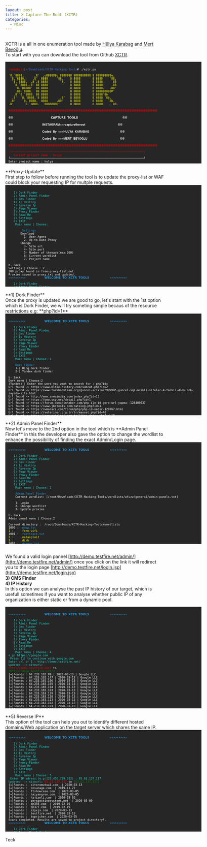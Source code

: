 ```yaml
---
layout: post
title: X-Capture The Root (XCTR)
categories:
  - Misc
---
```


<br>XCTR is a all in one enumeration tool made by [Hülya Karabag](https://www.instagram.com/tmrswrr/?hl=en) and [Mert Beyoğlu](https://www.instagram.com/mertbyo/?hl=en).
<br>To start with you can download the tool from Github [XCTR](https://github.com/capture0x/XCTR-Hacking-Tools).
<font size="1">
<div style="height:300px;width:600px;overflow:auto;background-color:#262626;color:White;scrollbar-base-color:gold;font-family:monospace;padding:10px;">
<p><font color="red">root@kali</font>:<font color="RoyalBlue">~/Downloads/XCTR-Hacking-Tools</font># ./xctr.py</p>
<p><font color="yellow">`8.`8888.&nbsp;&nbsp;&nbsp;&nbsp;&nbsp;&nbsp;,8'&nbsp;&nbsp;,o888888o.8888888&nbsp;8888888888&nbsp;8&nbsp;888888888o.</font>
<br><font color="yellow">&nbsp;`8.`8888.&nbsp;&nbsp;&nbsp;&nbsp;,8'&nbsp;&nbsp;8888&nbsp;&nbsp;&nbsp;&nbsp;&nbsp;`88.&nbsp;&nbsp;&nbsp;&nbsp;8&nbsp;8888&nbsp;&nbsp;&nbsp;&nbsp;&nbsp;&nbsp;&nbsp;8&nbsp;8888&nbsp;&nbsp;&nbsp;&nbsp;`88.</font>  
<br><font color="yellow">&nbsp;&nbsp;`8.`8888.&nbsp;&nbsp;,8',8&nbsp;8888&nbsp;&nbsp;&nbsp;&nbsp;&nbsp;&nbsp;&nbsp;`8.&nbsp;&nbsp;&nbsp;8&nbsp;8888&nbsp;&nbsp;&nbsp;&nbsp;&nbsp;&nbsp;&nbsp;8&nbsp;8888&nbsp;&nbsp;&nbsp;&nbsp;&nbsp;`88</font>  
<br><font color="yellow">&nbsp;&nbsp;&nbsp;`8.`8888.,8'&nbsp;88&nbsp;8888&nbsp;&nbsp;&nbsp;&nbsp;&nbsp;&nbsp;&nbsp;&nbsp;&nbsp;&nbsp;&nbsp;&nbsp;&nbsp;8&nbsp;8888&nbsp;&nbsp;&nbsp;&nbsp;&nbsp;&nbsp;&nbsp;8&nbsp;8888&nbsp;&nbsp;&nbsp;&nbsp;&nbsp;,88</font>  
<br><font color="yellow">&nbsp;&nbsp;&nbsp;&nbsp;`8.`88888'&nbsp;&nbsp;88&nbsp;8888&nbsp;&nbsp;&nbsp;&nbsp;&nbsp;&nbsp;&nbsp;&nbsp;&nbsp;&nbsp;&nbsp;&nbsp;&nbsp;8&nbsp;8888&nbsp;&nbsp;&nbsp;&nbsp;&nbsp;&nbsp;&nbsp;8&nbsp;8888.&nbsp;&nbsp;&nbsp;,88'</font>  
<br><font color="yellow">&nbsp;&nbsp;&nbsp;&nbsp;.88.`8888.&nbsp;&nbsp;88&nbsp;8888&nbsp;&nbsp;&nbsp;&nbsp;&nbsp;&nbsp;&nbsp;&nbsp;&nbsp;&nbsp;&nbsp;&nbsp;&nbsp;8&nbsp;8888&nbsp;&nbsp;&nbsp;&nbsp;&nbsp;&nbsp;&nbsp;8&nbsp;888888888P'</font>   
<br><font color="yellow">&nbsp;&nbsp;&nbsp;.8'`8.`8888.&nbsp;88&nbsp;8888&nbsp;&nbsp;&nbsp;&nbsp;&nbsp;&nbsp;&nbsp;&nbsp;&nbsp;&nbsp;&nbsp;&nbsp;&nbsp;8&nbsp;8888&nbsp;&nbsp;&nbsp;&nbsp;&nbsp;&nbsp;&nbsp;8&nbsp;8888`8b</font>       
<br><font color="yellow">&nbsp;&nbsp;.8'&nbsp;&nbsp;`8.`8888.`8&nbsp;8888&nbsp;&nbsp;&nbsp;&nbsp;&nbsp;&nbsp;&nbsp;.8'&nbsp;&nbsp;&nbsp;8&nbsp;8888&nbsp;&nbsp;&nbsp;&nbsp;&nbsp;&nbsp;&nbsp;8&nbsp;8888&nbsp;`8b.</font>     
<br><font color="yellow">&nbsp;.8'&nbsp;&nbsp;&nbsp;&nbsp;`8.`8888.&nbsp;&nbsp;8888&nbsp;&nbsp;&nbsp;&nbsp;&nbsp;,88'&nbsp;&nbsp;&nbsp;&nbsp;8&nbsp;8888&nbsp;&nbsp;&nbsp;&nbsp;&nbsp;&nbsp;&nbsp;8&nbsp;8888&nbsp;&nbsp;&nbsp;`8b.</font>   
<br><font color="yellow">.8'&nbsp;&nbsp;&nbsp;&nbsp;&nbsp;&nbsp;`8.`8888.&nbsp;&nbsp;`8888888P'&nbsp;&nbsp;&nbsp;&nbsp;&nbsp;&nbsp;8&nbsp;8888&nbsp;&nbsp;&nbsp;&nbsp;&nbsp;&nbsp;&nbsp;8&nbsp;8888&nbsp;&nbsp;&nbsp;&nbsp;&nbsp;`88.</font></p>        
<p><font color="red">֎֎֎֎֎֎֎֎֎֎֎֎֎֎֎֎֎֎֎֎֎֎֎֎֎֎֎֎֎֎֎֎֎֎֎֎֎֎֎֎֎֎֎֎֎֎֎֎֎֎֎֎֎֎֎֎֎֎֎֎֎֎֎֎</font></p>
<p><font color="white">֎֎&nbsp;&nbsp;&nbsp;&nbsp;&nbsp;&nbsp;&nbsp;&nbsp;&nbsp;&nbsp;&nbsp;&nbsp;&nbsp;&nbsp;&nbsp;&nbsp;&nbsp;&nbsp;&nbsp;&nbsp;&nbsp;&nbsp;𝗖𝗔𝗣𝗧𝗨𝗥𝗘 𝗧𝗢𝗢𝗟𝗦&nbsp;&nbsp;&nbsp;&nbsp;&nbsp;&nbsp;&nbsp;&nbsp;&nbsp;&nbsp;&nbsp;&nbsp;&nbsp;&nbsp;&nbsp;&nbsp;&nbsp;&nbsp;&nbsp;&nbsp;&nbsp;&nbsp;&nbsp;&nbsp;&nbsp;&nbsp;֎֎</font></p>
<p><font color="white">֎֎&nbsp;&nbsp;&nbsp;&nbsp;&nbsp;&nbsp;&nbsp;&nbsp;&nbsp;&nbsp;&nbsp;&nbsp;&nbsp;&nbsp;&nbsp;&nbsp;&nbsp;𝐈𝐍𝐒𝐓𝐀𝐆𝐑𝐀𝐌==>𝐜𝐚𝐩𝐭𝐮𝐫𝐞𝐭𝐡𝐞𝐫𝐨𝐨𝐭&nbsp;&nbsp;&nbsp;&nbsp;&nbsp;&nbsp;&nbsp;&nbsp;&nbsp;&nbsp;&nbsp;&nbsp;&nbsp;&nbsp;&nbsp;&nbsp;&nbsp;&nbsp;&nbsp;֎֎</font></p>
<p><font color="white">֎֎&nbsp;&nbsp;&nbsp;&nbsp;&nbsp;&nbsp;&nbsp;&nbsp;&nbsp;&nbsp;&nbsp;&nbsp;&nbsp;&nbsp;&nbsp;&nbsp;&nbsp;𝐂𝐨𝐝𝐞𝐝 𝐁𝐲 ==>𝐇𝐔𝐋𝐘𝐀 𝐊𝐀𝐑𝐀𝐁𝐀𝐆&nbsp;&nbsp;&nbsp;&nbsp;&nbsp;&nbsp;&nbsp;&nbsp;&nbsp;&nbsp;&nbsp;&nbsp;&nbsp;&nbsp;&nbsp;&nbsp;&nbsp;&nbsp;֎֎</font></p>
<p><font color="white">֎֎&nbsp;&nbsp;&nbsp;&nbsp;&nbsp;&nbsp;&nbsp;&nbsp;&nbsp;&nbsp;&nbsp;&nbsp;&nbsp;&nbsp;&nbsp;&nbsp;&nbsp;𝐂𝐨𝐝𝐞𝐝 𝐁𝐲 ==>𝐌𝐄𝐑𝐓 𝐁𝐄𝐘𝐎𝐆𝐋𝐔&nbsp;&nbsp;&nbsp;&nbsp;&nbsp;&nbsp;&nbsp;&nbsp;&nbsp;&nbsp;&nbsp;&nbsp;&nbsp;&nbsp;&nbsp;&nbsp;&nbsp;&nbsp;&nbsp;֎֎</font></p>
<p><font color="red">֎֎֎֎֎֎֎֎֎֎֎֎֎֎֎֎֎֎֎֎֎֎֎֎֎֎֎֎֎֎֎֎֎֎֎֎֎֎֎֎֎֎֎֎֎֎֎֎֎֎֎֎֎֎֎֎֎֎֎֎֎֎֎֎</font></p>
<p><font color="red">┌──────────────────────────────────────────────────────────────────────────────┐</font>
<br><font color="red">&nbsp;&nbsp;&nbsp;Current project name	: hulya</font>
<br><font color="white">└──────────────────────────────────────────────────────────────────────────────┘</font>
<br><font color="white">Enter project name		: hulya</font>
<br><font color="red">Directory not found!</font>
<br><font color="white">Do you want to create _hulya_ named project directory?</font>
<br><font color="white">y/n	: y</font>
<br><font color="#6bff33">Directory created successfully!</font>
<br><font color="#6bff33">Check directory	: /root/Downloads/XCTR-Hacking-Tools/results/hulya</font>
<br><font color="#239ade"><<<<<<<<<<&nbsp;&nbsp;&nbsp;&nbsp;&nbsp;&nbsp;&nbsp;&nbsp;&nbsp;&nbsp;&nbsp;𝗪𝗘𝗟𝗖𝗢𝗠𝗘 𝗧𝗢 𝗫𝗖𝗧𝗥 𝗧𝗢𝗢𝗟𝗦&nbsp;&nbsp;&nbsp;&nbsp;&nbsp;&nbsp;&nbsp;&nbsp;&nbsp;&nbsp;&nbsp;&nbsp;>>>>>>>>>></font></p>
<p><font color="23ded6">&nbsp;&nbsp;&nbsp;1) Dork Finder</font>
<br><font color="23ded6">&nbsp;&nbsp;&nbsp;2) Admin Panel Finder</font>
<br><font color="23ded6">&nbsp;&nbsp;&nbsp;3) Cms Finder</font>
<br><font color="23ded6">&nbsp;&nbsp;&nbsp;4) Ip History</font>
<br><font color="23ded6">&nbsp;&nbsp;&nbsp;5) Reverse Ip</font>
<br><font color="23ded6">&nbsp;&nbsp;&nbsp;6) Page Viewer</font>
<br><font color="23ded6">&nbsp;&nbsp;&nbsp;7) Proxy Finder</font>
<br><font color="23ded6">&nbsp;&nbsp;&nbsp;8) Read Me</font>
<br><font color="23ded6">&nbsp;&nbsp;&nbsp;9) Settings</font>
<br><font color="23ded6">&nbsp;&nbsp;&nbsp;0) EXIT</font>
<br><font color="23ded6">&nbsp;&nbsp;&nbsp;&nbsp;Main menu | Choose:</font> </p>
</div>
</font>
<br>**Proxy-Update**
<br>First step to follow before running the tool is to update the proxy-list or WAF could block your requesting IP for multple requests.
<font size="1">
<div style="height:300px;width:600px;overflow:auto;background-color:#262626;color:White;scrollbar-base-color:gold;font-family:monospace;padding:10px;">
<p><font color="23ded6">&nbsp;&nbsp;&nbsp;1) Dork Finder</font>
<br><font color="23ded6">&nbsp;&nbsp;&nbsp;2) Admin Panel Finder</font>
<br><font color="23ded6">&nbsp;&nbsp;&nbsp;3) Cms Finder</font>
<br><font color="23ded6">&nbsp;&nbsp;&nbsp;4) Ip History</font>
<br><font color="23ded6">&nbsp;&nbsp;&nbsp;5) Reverse Ip</font>
<br><font color="23ded6">&nbsp;&nbsp;&nbsp;6) Page Viewer</font>
<br><font color="23ded6">&nbsp;&nbsp;&nbsp;7) Proxy Finder</font>
<br><font color="23ded6">&nbsp;&nbsp;&nbsp;8) Read Me</font>
<br><font color="23ded6">&nbsp;&nbsp;&nbsp;9) Settings</font>
<br><font color="23ded6">&nbsp;&nbsp;&nbsp;0) EXIT</font>
<br><font color="23ded6">&nbsp;&nbsp;&nbsp;&nbsp;Main menu | Choose:</font></p>
<p><font color="#239ade">&nbsp;&nbsp;&nbsp;&nbsp;&nbsp;&nbsp;&nbsp;&nbsp;Settings</font>
<br><font color="white">&nbsp;&nbsp;&nbsp;&nbsp;&nbsp;&nbsp;&nbsp;Download</font>
<br><font color="white">&nbsp;&nbsp;&nbsp;&nbsp;&nbsp;&nbsp;&nbsp;&nbsp;&nbsp;1- User Agent</font>
<br><font color="white">&nbsp;&nbsp;&nbsp;&nbsp;&nbsp;&nbsp;&nbsp;&nbsp;&nbsp;2- Up-to-Date Proxy</font>
<br><font color="white">&nbsp;&nbsp;&nbsp;&nbsp;&nbsp;&nbsp;&nbsp;Change</font>
<br><font color="white">&nbsp;&nbsp;&nbsp;&nbsp;&nbsp;&nbsp;&nbsp;&nbsp;&nbsp;3- Site url</font> 
<br><font color="white">&nbsp;&nbsp;&nbsp;&nbsp;&nbsp;&nbsp;&nbsp;&nbsp;&nbsp;4- Site port</font> 
<br><font color="white">&nbsp;&nbsp;&nbsp;&nbsp;&nbsp;&nbsp;&nbsp;&nbsp;&nbsp;5- Number of threads(max:500)</font> 
<br><font color="white">&nbsp;&nbsp;&nbsp;&nbsp;&nbsp;&nbsp;&nbsp;&nbsp;&nbsp;6- Current wordlist</font>
<br><font color="white">&nbsp;&nbsp;&nbsp;&nbsp;&nbsp;&nbsp;&nbsp;&nbsp;&nbsp;7- Project name</font></p>      
<p><font color="white">b- Back</font>
<br><font color="white">Settings | Choose	: 2</font>
<br><font color="white">300 proxy found in free-proxy-list.net</font>
<br><font color="white">Proxies saved to proxy.txt  and updated.</font>
<br><font color="#239ade"><<<<<<<<<<&nbsp;&nbsp;&nbsp;&nbsp;&nbsp;&nbsp;&nbsp;&nbsp;&nbsp;&nbsp;&nbsp;𝗪𝗘𝗟𝗖𝗢𝗠𝗘 𝗧𝗢 𝗫𝗖𝗧𝗥 𝗧𝗢𝗢𝗟𝗦&nbsp;&nbsp;&nbsp;&nbsp;&nbsp;&nbsp;&nbsp;&nbsp;&nbsp;&nbsp;&nbsp;&nbsp;>>>>>>>>>></font></p>
<p><font color="23ded6">&nbsp;&nbsp;&nbsp;1) Dork Finder</font>
<br><font color="23ded6">&nbsp;&nbsp;&nbsp;2) Admin Panel Finder</font>
<br><font color="23ded6">&nbsp;&nbsp;&nbsp;3) Cms Finder</font>
<br><font color="23ded6">&nbsp;&nbsp;&nbsp;4) Ip History</font>
<br><font color="23ded6">&nbsp;&nbsp;&nbsp;5) Reverse Ip</font>
<br><font color="23ded6">&nbsp;&nbsp;&nbsp;6) Page Viewer</font>
<br><font color="23ded6">&nbsp;&nbsp;&nbsp;7) Proxy Finder</font>
<br><font color="23ded6">&nbsp;&nbsp;&nbsp;8) Read Me</font>
<br><font color="23ded6">&nbsp;&nbsp;&nbsp;9) Settings</font>
<br><font color="23ded6">&nbsp;&nbsp;&nbsp;0) EXIT</font>
<br><font color="23ded6">&nbsp;&nbsp;&nbsp;&nbsp;Main menu | Choose:</font> </p>
</div>
</font>  
<br>**1) Dork Finder**
<br>Once the proxy is updated we are good to go, let's start with the 1st option which is Dork Finder, we will try someting simple becaus of the resource restrictions e.g: **php?id=1**
<font size="1">
<div style="height:300px;width:600px;overflow:auto;background-color:#262626;color:White;scrollbar-base-color:gold;font-family:monospace;padding:10px;">
<p><font color="#239ade"><<<<<<<<<<&nbsp;&nbsp;&nbsp;&nbsp;&nbsp;&nbsp;&nbsp;&nbsp;&nbsp;&nbsp;&nbsp;𝗪𝗘𝗟𝗖𝗢𝗠𝗘 𝗧𝗢 𝗫𝗖𝗧𝗥 𝗧𝗢𝗢𝗟𝗦&nbsp;&nbsp;&nbsp;&nbsp;&nbsp;&nbsp;&nbsp;&nbsp;&nbsp;&nbsp;&nbsp;&nbsp;>>>>>>>>>></font></p>
<p><font color="23ded6">&nbsp;&nbsp;&nbsp;1) Dork Finder</font>
<br><font color="23ded6">&nbsp;&nbsp;&nbsp;2) Admin Panel Finder</font>
<br><font color="23ded6">&nbsp;&nbsp;&nbsp;3) Cms Finder</font>
<br><font color="23ded6">&nbsp;&nbsp;&nbsp;4) Ip History</font>
<br><font color="23ded6">&nbsp;&nbsp;&nbsp;5) Reverse Ip</font>
<br><font color="23ded6">&nbsp;&nbsp;&nbsp;6) Page Viewer</font>
<br><font color="23ded6">&nbsp;&nbsp;&nbsp;7) Proxy Finder</font>
<br><font color="23ded6">&nbsp;&nbsp;&nbsp;8) Read Me</font>
<br><font color="23ded6">&nbsp;&nbsp;&nbsp;9) Settings</font>
<br><font color="23ded6">&nbsp;&nbsp;&nbsp;0) EXIT</font>
<br><font color="23ded6">&nbsp;&nbsp;&nbsp;&nbsp;Main menu | Choose: 1</font> </p>
<p><font color="#239ade">&nbsp;&nbsp;&nbsp;&nbsp;Dork Finder</font>
<br>&nbsp;&nbsp;&nbsp;&nbsp;1-) Bing dork finder      
<br>&nbsp;&nbsp;&nbsp;&nbsp;2-) Yandex dork finder</p>
<p>b- Back
<br>Dork menu | Choose:2
<br>(Yandex) | Enter the word you want to search for	: php?id=
<br>Url found ->  https://www.bible-history.com/subcat.php?id=2
<br>Url found ->  https://www.turkhackteam.org/guncel-aciklar/999985-guncel-sql-acikli-siteler-4-farkli-dork-cok-sayida-site.html
<br>Url found ->  http://www.sneaindia.com/index.php?id=15
<br>Url found ->  https://www.ssy.org/detail.php?id=1
<br>Url found ->  https://forum.donanimhaber.com/php-ile-id-gore-url-yapma--128400037
<br>Url found ->  https://www.jbctools.com/cataleg.php?id=1
<br>Url found ->  https://wmaraci.com/forum/php/php-id-nedir-120767.html
<br>Url found ->  https://veteriner.org.tr/tr/manset.php?id=46
<br>Url found ->  https://arsyayinlari.com.tr/kitap-detay.php?id=10
<br>Url found ->  http://katun.me/page.php?id=10
<br>Url found ->  http://esjindex.org/search.php?id=1
<br>Url found ->  http://zskblog.com/detay.aspx?id=10
<br>Url found ->  http://www.asfaa.org/members.php?id=1
<br>Url found ->  https://davidshop.com/showcat.php?id=55
<br>Url found ->  https://code.tutsplus.com/tr/tutorials/build-a-shopping-cart-with-php-and-mysql--net-5144
<br>Url found ->  https://www.erdinckoc.com.tr/htaccess-ile-php-seo-url-yapma-sef-link-nasil-yapilir-86.html
<br>Url found ->  http://burhanaltintas.com/HTML/Sayfa/7/php-htaccess-ile-seo-dostu-url-yapimi.html
<br>Url found ->  https://www.r10.net/php/691284-id-ye-gore-veri-cekme.html
<br>Url found ->  https://davutabi.com/php-htaccess-ile-seo-uyumlu-link-yapimi
<br>Url found ->  https://sanalkurs.net/php-ile-sayfa-editoru-3571.html
<br>Url found ->  https://www.mbrepository.com/category.php?id=1
<br>Url found ->  https://www.harunalp.com/pdo-ile-site-ici-arama-motoru-yapimi/
<br>Url found ->  https://stackoverflow.com/questions/28558523/get-id-from-html-form-php
<br>Url found ->  https://meveseinternet.wordpress.com/2015/11/20/htaccess-ile-permalink-seo-yapimi/
<br>Url found ->  https://ocw.metu.edu.tr/course/view.php?id=248
<br>Url found ->  http://www.meggieschneider.com/php/detail.php?id=48
<br>Url found ->  https://freescience.info/books.php?id=1
<br>Url found ->  https://www.php.net/manual/tr/function.session-id.php
<br>Url found ->  http://forum.efatura.gov.tr/view.php?id=330
<br>Url found ->  https://creativeyazilim.com/blog/php-guvenlik-en-yaygin-aciklar-ve-guvenlik-onlemleri
<br>Url found ->  https://www.dafont.com/mtheme.php?id=6
<br>Url found ->  https://www.sanalicerik.com/sef-link-icin-ornek-olarak-hazirlanmis-htaccess-kodlari-dosyasi/
<br>Url found ->  https://www.mustafaercel.com/2013/09/web-sayfalarimizi-seo-linklerle-yapilandiralim/
<br>Url found ->  http://www.koddunyasi.net/makale_detay.aspx?makale_ID=254&m_KTG_ID=3&m_KTG=PHP
<br>Url found ->  http://iagcc.com/news.php?id=58
<br>Url found ->  https://www.phpr.org/php-ile-sayfalama/
<br>Url found ->  http://blog.kesdi.com/php/phpileseflink/
<br>Url found ->  https://www.laboshop.com/index.php?id=5&L=1
<br>Url found ->  https://interaliaproject.com/news.php?id=23
<br>Url found ->  http://www.czga.ro/pagina.php?id=10
<br>Url found ->  http://forum.efatura.gov.tr/view.php?id=330
<br>Url found ->  http://www.adabroker.com.tr/page.php?id=1
<br>Url found ->  http://www.koddunyasi.net/makale_detay.aspx?makale_ID=254&m_KTG_ID=3&m_KTG=PHP
<br>Url found ->  https://gs1.tobb.org.tr/menu_goster.php?Id=24&MenuId=19
<br>Url found ->  http://iagcc.com/news.php?id=58
<br>Url found ->  http://blog.kesdi.com/php/phpileseflink/
<br>Url found ->  https://www.pixheaven.net/galerie_us.php?id=22
<br>Url found ->  https://www.ismailsaygili.com.tr/2012/10/mysql-blind-injection-uygulama-giris.html
<br>Url found ->  https://yeraltidunya.blogspot.com/2015/01/sql-injection-2015-dorklar-ve-program.html
<br>Url found ->  https://www.tacc.co.il/story.php?id=9
<br>Url found ->  https://www.pixheaven.net/galerie_us.php?id=22
<br>Url found ->  https://www.ismailsaygili.com.tr/2012/10/mysql-blind-injection-uygulama-giris.html
<br>Url found ->  https://yavuz-selim.com/18/01/2016/130/php-seo-uyumlu-link-yapimi
<br>Url found ->  https://xarybdisdeegitim.wordpress.com/hazir-sql-dorklari/
<br>Url found ->  http://www.beycan.net/441/php-server-global-dizisi-degiskenleri-ve-kullanimi.html
<br>Url found ->  http://vedavet.com/urun_detay.php?id=6
<br>Url found ->  https://www.hakantasan.com/index/makaleler/94/php-session-kullanimi-oturum-yonetimi/
<br>Url found ->  http://www.erbilen.net/pdo-kullanimi/
<br>Url found ->  https://www.ggd.org.tr/sehir_efsaneleri2.php?id=47
<br>Url found ->  http://www.koppert.com.tr/sayfa.php?id=3
<br>Url found ->  http://romanianwriters.ro/s.php?id=1
<br>Url found ->  http://www.belgeler.org/hpm/html-php-mysql-giris_prg-php-giris.html
<br>Url found ->  http://www.cordoganclark.com/newsitem.php?id=8
<br>Url found ->  https://www.daniweb.com/programming/web-development/threads/392221/php-get-id-from-url
<br>Url found ->  https://dergi.mta.gov.tr/index.php?id=arsiv
<br>Url found ->  http://wurm.info/index.php?id=6
<br>Url found ->  http://www.korotonomedya.net/kor/index.php?id=6
<br>Url found ->  https://primes.utm.edu/top20/page.php?id=1
<br>Url found ->  https://gencler.org/okumalik.php?id=14
<br>Url found ->  https://www.exoticfever.com/artists.php?id=115
<br>Url found ->  https://www.youtube.com/watch?v=EHjpiu74Q0s
<br>Url found ->  https://makaleci.com/php-mysql-islemleri-ekleme-silme-duzenleme-listeleme.html
<br>Url found ->  https://ugurgelisken.com/php-ve-mysqli-dersleri-7-php-ve-mysqli-ile-crud-create-read-update-delete-uygulama-ornegi/
<br>Url found ->  https://piranha.com.tr/destek/news.php?id=87
<br>Url found ->  https://isr-tkd.com/index.php?cntr=e/news.php?id=1
<br>Url found ->  https://trod.org.tr/content.php?id=86
<br>Url found ->  http://sebilyayinevi.com/index.php?route=product/product&product_id=88
<br>Url found ->  https://www.w3schools.com/php/php_mysql_insert_lastid.asp
<br>Url found ->  http://www.javsu.com.tr/duyurular.php?id=80
<br>Url found ->  http://eduroam.giresun.edu.tr/index.php?id=192
<br>Url found ->  https://ogretimsistemi.avrasya.edu.tr/mod/page/view.php?id=2215
<br>Url found ->  https://www.kamer.org.tr/icerik_detay.php?id=57
<br>Url found ->  https://github.com/rseyf/php-id3
<br>Url found ->  https://turkcephp.wordpress.com/2011/09/03/php-ile-bulundugunuz-sayfanin-url-adresini-almak/
<br>Url found ->  https://www.tutorialrepublic.com/php-tutorial/php-mysql-last-inserted-id.php
<br>Url found ->  https://www.phpkodlari.com/kolay-web-sayfasi/ic-ice-for-foreach-kullanarak-mysqle-coklu-kayit-nasil-yapilir/
<br>Url found ->  https://help.directadmin.com/item.php?id=306
<br>Url found ->  https://www.turcas.com.tr/kupurler.php?id=74
<br>Url found ->  https://hazretimehdi.com/makale.php?id=14417
<br>Url found ->  https://phpfiddle.org/
<br>Url found ->  https://www.uni-corvinus.hu/index.php?id=44558
<br>Url found ->  https://www.killersites.com/community/index.php?/topic/3064-basic-php-system-view-edit-add-delete-records-with-mysqli/
<br>Url found ->  https://www.dailymotion.com/video/xdlcp9
<br>Url found ->  https://www.fizik.itu.edu.tr/tr/member.php?id=1
<br>Url found ->  https://siesta.com.tr/products.php?id=10
<br>Url found ->  http://www.adabroker.com.tr/page.php?id=1
<br>Url found ->  http://coda.cc/product/product.php?id=4
<br>Url found ->  https://acikders.ankara.edu.tr/course/view.php?id=26
<br>Url found ->  https://www.frmtr.com/asp-perl-php-html/5722451-php-mysql-id-ye-gore-veri-cekme-yardim.html
<br>Url found ->  https://orhanholding.com/category.php?id=25
<br>Url found ->  https://kodlab.com/BookDetail.aspx?ID=569
<br>Url found ->  https://yilmazdemir.com.tr/phpde-blog-veya-icerik-yonetim-sistemi-olusturmak
<br>Url found ->  http://www.ampak.com.tw/product.php?id=21
<br>Url found ->  https://www.mediaclick.com.tr/blog/php-nedir
<br>Url found ->  http://www.kepan.org.tr/icerik.php?id=338
<br>Url found ->  https://www.serpito.com/php-ajax-begeni-oylama-uygulamasi/
<br>Url found ->  https://www.guraysuerdem.com/php-ile-oturum-yonetimi-session/
<br>Url found ->  https://forum.shiftdelete.net/threads/php-uzantida-resim-gostermek.69351/
<br>Url found ->  http://www.harkavagrant.com/index.php?id=1
<br>Url found ->  https://www.centraline.com/partnerweb/
<br>Url found ->  http://berkeleyrecycling.org/page.php?id=1
<br>Url found ->  http://www.a-plussoft.com/en/products.php?id=1
<br>Url found ->  https://bilgisayaci.org/php-ile-veritabaninda-veri-silme/
<br>Url found ->  http://www.sallatykka.com/web/index.php?id=21
<br>Url found ->  https://www.quora.com/How-can-I-rewrite-the-URL-index-PHP-Route-account-profile-to-profile-PHP-Id-any-user-id-note-that-I-have-index-PHP-Route-account-profile
<br>Url found ->  http://www.thecoders.net/makaleoku-1-52-PHP--Session-Kullanimi.html
<br>Url found ->  https://www.inmotionhosting.com/support/website/grab-all-comments-from-database/
<br>Url found ->  https://www.facebook.com/profile.php?id=100001805730811
<br>Url found ->  http://www.enespekkaya.com/php-de-rss-olusturmak/
<br>Url found ->  http://hawkee.com/snippet/2064/
<br>Url found ->  http://www.cqfa.ca/public/index.php?id=1
<br>Url found ->  https://burakdemirtas.org/essiz-unique-id-olusturmak/
<br>Url found ->  http://www.leitner.com.tr/galeri.php?id=2
<br>Url found ->  https://www.thoughtco.com/how-to-generate-unique-id-2694169
<br>Url found ->  http://www.lxqqfy.com/e/product.php?id=MR300
<br>Url found ->  https://www.seaofstories.com/title.php?id=5193
<br>Url found ->  https://www.gib.gov.tr/index.php?id=1079&uid=kusMj3u2REeuOYBg&type=bkk
<br>Url found ->  https://www.supremacy1914.com/
<br>Url found ->  https://hacksearch.wordpress.com/2014/06/26/paypal-bitcoins-kredi-kart-sql-dorks/
<br>Url found ->  http://www.bildiklerimiz.net/Blog/PHP--MySQL-Update-islemi
<br>Url found ->  https://beltslib.net/sik-yapilan-php-hatalari.html
<br>Url found ->  https://developer.wordpress.org/reference/functions/get_the_id/
<br>Url found ->  https://www.sitepoint.com/community/t/username-in-url-instead-of-user-id-php/291913
<br>Url found ->  https://www.webloadmpstore.com/product.php?id=3
<br>Url found ->  https://kabelindo.co.id/readnews.php?id=4
<br>Url found ->  http://www.sksdb.hacettepe.edu.tr/new/post.php?id=5&title=hu-kart-talep-formlari
<br>Url found ->  http://canmose.org/sorucevap/question/php-de-quar-ile-gonderilen-id-yi-alma/
<br>Url found ->  https://smtmax.com/category.php?id=2
<br>Url found ->  http://www.oselart.com/proje-detay.php?id=4
<br>Url found ->  https://www.phpeasystep.com/workshopview.php?id=6
<br>Url found ->  https://www.meb.gov.tr/MEB_DUYURUAYRINTI.PHP?ID=6478
<br>Url found ->  https://www.bridgebase.com/store/movies/viewer.php?id=3295
<br>Url found ->  https://www.mylmz.in/genel/en-iyi-10-php-ide
<br>Url found ->  https://ilslbd.com/content.php?Id=4
<br>Url found ->  https://convivea.com/product.php?id=2
<br>Url found ->  https://www.freewordexcelpassword.com/index.php?id=download
<br>Url found ->  https://perishablepress.com/dynamic-body-class-id-php-wordpress/
<br>Url found ->  https://www.migration.gov.rw/index.php?id=7
<br>Url found ->  https://www.tr3d.com/index.php?id=dokuman
<br>Url found ->  https://sqesial.blogspot.com/2015/03/sql-ackl-site-hackleme.html
<br>Url found ->  http://phpdefteri.com/icerik/65/kayit_ekleme_3_uye_kayit.html
<br>Url found ->  https://www.stardoll.com/contest/view.php?id=4017
<br>Url found ->  https://bloody.com/en/download.php?id=6
<br>Url found ->  https://gs1.tobb.org.tr/menu_goster.php?Id=24&MenuId=19
<br>Url found ->  http://www.coda-continuum.com/product/product.php?id=4
<br>Url found ->  http://www.karpa.com.tr/index.php?p=contact&contact_id=4
<br>Url found ->  http://bilgisayar-muhendisleri.blogspot.com/2014/01/php-mysql-image-upload-etme-ve-okuma.html
<br>Url found ->  https://wordpress.stackexchange.com/q/59476
<br>Url found ->  https://codeanywhere.com/
<br>Url found ->  http://img491.yukle.tc/image.php?id=2575m.JPG
<br>Url found ->  http://www.coral-shop.com/news.php?id=220
<br>Url found ->  https://www.muratyazici.com/php-kullanici-girisi.html
<br>Url found ->  https://www.codeofaninja.com/2014/06/php-object-oriented-crud-example-oop.html
<br>Url found ->  https://hayaletinyeri.com/jquery-ile-php-kullanarak-sayfayi-yenilemeden-get-metodunu-kullanmak/
<br>Url found ->  https://www.mmproje.com.tr/projedetay.php?id=42&k=1
<br>Url found ->  http://360dizayn.com/projeler.php?id=4
<br>Url found ->  http://www.adanafikirplatformu.org/content.php?id=1
<br>Url found ->  https://mesutd.com/php-ile-mysql-veritabanina-baglanip-veri-ekleme-silme-duzenleme-ve-listeleme
<br>Url found ->  http://dogaci.com.tr/urun.php?id=61
<br>Url found ->  http://xerte.eba.gov.tr/play.php?template_id=41
<br>Url found ->  https://javpet.com.tr/page.php?id=1
<br>Url found ->  http://ibonundunyasi.blogspot.com/2016/05/sql-acgn-bulma-manuel.html
<br>Url found ->  https://w3resource.com/php/function-reference/mysqli_insert_id.php
<br>Url found ->  http://www.acyt.com.tr/page.php?id=17
<br>Url found ->  https://www.yazilimekip.com/php-ile-mysql-de-bir-tabloda-bulunan-en-son-kaydin-id-degerini-almak.html
<br>Url found ->  https://www.visualscope.com/seo-friendly-urls.html
<br>Url found ->  https://eksisozluk.com/?q=php+ide
<br>Url found ->  https://www.plus2net.com/php_tutorial/variables2.php
<br>Url found ->  https://www.jdcaravan.com/store.php?id=1
<br>Url found ->  http://limitsizbilgi.com/html-multi-input-post-php-foreach-coklu-input-gonderme-ve-kaydetme.html
<br>Url found ->  http://limitsizbilgi.com/html-multi-input-post-php-foreach-coklu-input-gonderme-ve-kaydetme.html
<br>Url found ->  https://firatyildiz.net/php-pdo-mysql-ile-login-giris-sayfasi-yapimi/
<br>Url found ->  https://dev.mysql.com/doc/apis-php/en/apis-php-mysqli.insert-id.html
<br>Url found ->  https://dwar.gen.tr/clan_info.php?clan_id=2051_1
<br>Url found ->  http://www.ugurkanerez.com/detay.php?id=332
<br>Url found ->  https://wiki.jriver.com/index.php/Id
<br>Url found ->  http://www.tdb.org.tr/tdb/v2/altsayfa_goster.php?id=14&yer_id=6
<br>Url found ->  https://www.ofisimo.com/blogdetay-php-ile-html-tasarim-parcalama-221.html
<br>Url found ->  https://www.orthphoto.net/user.php?id=1
<br>Url found ->  https://quizzzat.com/content.php?id=52
<br>Url found ->  https://kulekci.net/php-the-right-way/
<br>Url found ->  https://www.formget.com/login-form-in-php/
<br>Url found ->  https://www.mobilhanem.com/php-ile-rest-api-hazirlama-ders-2/
<br>Url found ->  http://www.ramona.com.tr/katalog.php?id=2
<br>Url found ->  https://www.freelancer.com/job-search/php-id-shop/
<br>Url found ->  http://getid3.sourceforge.net/
<br>Url found ->  https://taksimplatformu.com/haberdetay.php?id=143
<br>Url found ->  https://kb.wisc.edu/page.php?id=15141
<br>Url found ->  https://mashailalqasr.com/eng/products.php?catid=1
<br>Url found ->  http://kod.gen.tr/php-ayni-sayfada-post-islemi/
<br>Results are saved to project directory!</p>
<p><font color="#239ade"><<<<<<<<<<&nbsp;&nbsp;&nbsp;&nbsp;&nbsp;&nbsp;&nbsp;&nbsp;&nbsp;&nbsp;&nbsp;𝗪𝗘𝗟𝗖𝗢𝗠𝗘 𝗧𝗢 𝗫𝗖𝗧𝗥 𝗧𝗢𝗢𝗟𝗦&nbsp;&nbsp;&nbsp;&nbsp;&nbsp;&nbsp;&nbsp;&nbsp;&nbsp;&nbsp;&nbsp;&nbsp;>>>>>>>>>></font></p>
<p><font color="23ded6">&nbsp;&nbsp;&nbsp;1) Dork Finder</font>
<br><font color="23ded6">&nbsp;&nbsp;&nbsp;2) Admin Panel Finder</font>
<br><font color="23ded6">&nbsp;&nbsp;&nbsp;3) Cms Finder</font>
<br><font color="23ded6">&nbsp;&nbsp;&nbsp;4) Ip History</font>
<br><font color="23ded6">&nbsp;&nbsp;&nbsp;5) Reverse Ip</font>
<br><font color="23ded6">&nbsp;&nbsp;&nbsp;6) Page Viewer</font>
<br><font color="23ded6">&nbsp;&nbsp;&nbsp;7) Proxy Finder</font>
<br><font color="23ded6">&nbsp;&nbsp;&nbsp;8) Read Me</font>
<br><font color="23ded6">&nbsp;&nbsp;&nbsp;9) Settings</font>
<br><font color="23ded6">&nbsp;&nbsp;&nbsp;0) EXIT</font>
<br><font color="23ded6">&nbsp;&nbsp;&nbsp;&nbsp;Main menu | Choose:</font> </p>
</div>
</font>
<br>**2) Admin Panel Finder**
<br>Now let's move to the 2nd option in the tool which is **Admin Panel Finder** in this the developer also gave the option to change the wordlist to enhance the possibility of finding the exact Admin/Login page.

<font size="1">
<div style="height:300px;width:600px;overflow:auto;background-color:#262626;color:White;scrollbar-base-color:gold;font-family:monospace;padding:10px;">
<p><font color="#239ade"><<<<<<<<<<&nbsp;&nbsp;&nbsp;&nbsp;&nbsp;&nbsp;&nbsp;&nbsp;&nbsp;&nbsp;&nbsp;𝗪𝗘𝗟𝗖𝗢𝗠𝗘 𝗧𝗢 𝗫𝗖𝗧𝗥 𝗧𝗢𝗢𝗟𝗦&nbsp;&nbsp;&nbsp;&nbsp;&nbsp;&nbsp;&nbsp;&nbsp;&nbsp;&nbsp;&nbsp;&nbsp;>>>>>>>>>></font></p>
<p><font color="23ded6">&nbsp;&nbsp;&nbsp;1) Dork Finder</font>
<br><font color="23ded6">&nbsp;&nbsp;&nbsp;2) Admin Panel Finder</font>
<br><font color="23ded6">&nbsp;&nbsp;&nbsp;3) Cms Finder</font>
<br><font color="23ded6">&nbsp;&nbsp;&nbsp;4) Ip History</font>
<br><font color="23ded6">&nbsp;&nbsp;&nbsp;5) Reverse Ip</font>
<br><font color="23ded6">&nbsp;&nbsp;&nbsp;6) Page Viewer</font>
<br><font color="23ded6">&nbsp;&nbsp;&nbsp;7) Proxy Finder</font>
<br><font color="23ded6">&nbsp;&nbsp;&nbsp;8) Read Me</font>
<br><font color="23ded6">&nbsp;&nbsp;&nbsp;9) Settings</font>
<br><font color="23ded6">&nbsp;&nbsp;&nbsp;0) EXIT</font>
<br><font color="23ded6">&nbsp;&nbsp;&nbsp;&nbsp;Main menu | Choose: 2</font> </p>
<p><font color="#239ade">&nbsp;&nbsp;&nbsp;&nbsp;Admin Panel Finder</font>
<br>&nbsp;&nbsp;&nbsp;&nbsp;Current wordlist: [/root/Downloads/XCTR-Hacking-Tools/wordlists/wfuzz/general/admin-panels.txt]</p>
    
<p>&nbsp;&nbsp;&nbsp;&nbsp;1- Login
<br>&nbsp;&nbsp;&nbsp;&nbsp;2- Change wordlist
<br>&nbsp;&nbsp;&nbsp;&nbsp;3- Update proxies</p>
<p>b- Back
<br>Admin panel menu | Choose:2</p>
<p>Current directory	:&nbsp;&nbsp;/root/Downloads/XCTR-Hacking-Tools/wordlists
<br>1000 :&nbsp;&nbsp;<font color="#239ade">nmap.lst </font>
<br><font color="yellow"> 1 :</font>&nbsp;&nbsp;&nbsp;&nbsp;&nbsp;<font color="yellow">fern-wifi </font>
<br>1001 :&nbsp;&nbsp;<font color="#239ade">fasttrack.txt </font>
<br><font color="yellow"> 2 :</font>&nbsp;&nbsp;&nbsp;&nbsp;&nbsp;<font color="yellow">metasploit </font>
<br><font color="yellow"> 3 :</font>&nbsp;&nbsp;&nbsp;&nbsp;&nbsp;<font color="yellow">dirb </font>
<br>1002 :&nbsp;&nbsp;<font color="#239ade">dnsmap.txt </font>
<br><font color="yellow"> 4 :</font>&nbsp;&nbsp;&nbsp;&nbsp;&nbsp;<font color="yellow">dirbuster </font>
<br><font color="yellow"> 5 :</font>&nbsp;&nbsp;&nbsp;&nbsp;&nbsp;<font color="yellow">wfuzz </font></p>

<br>0 : ../&nbsp;&nbsp;| 00: Main directory&nbsp;&nbsp;| m : Back to main menu

<br>Enter a number from list	: m
<br>Turning back to the main menu..
<p><font color="#239ade"><<<<<<<<<<&nbsp;&nbsp;&nbsp;&nbsp;&nbsp;&nbsp;&nbsp;&nbsp;&nbsp;&nbsp;&nbsp;𝗪𝗘𝗟𝗖𝗢𝗠𝗘 𝗧𝗢 𝗫𝗖𝗧𝗥 𝗧𝗢𝗢𝗟𝗦&nbsp;&nbsp;&nbsp;&nbsp;&nbsp;&nbsp;&nbsp;&nbsp;&nbsp;&nbsp;&nbsp;&nbsp;>>>>>>>>>></font></p>
<p><font color="23ded6">&nbsp;&nbsp;&nbsp;1) Dork Finder</font>
<br><font color="23ded6">&nbsp;&nbsp;&nbsp;2) Admin Panel Finder</font>
<br><font color="23ded6">&nbsp;&nbsp;&nbsp;3) Cms Finder</font>
<br><font color="23ded6">&nbsp;&nbsp;&nbsp;4) Ip History</font>
<br><font color="23ded6">&nbsp;&nbsp;&nbsp;5) Reverse Ip</font>
<br><font color="23ded6">&nbsp;&nbsp;&nbsp;6) Page Viewer</font>
<br><font color="23ded6">&nbsp;&nbsp;&nbsp;7) Proxy Finder</font>
<br><font color="23ded6">&nbsp;&nbsp;&nbsp;8) Read Me</font>
<br><font color="23ded6">&nbsp;&nbsp;&nbsp;9) Settings</font>
<br><font color="23ded6">&nbsp;&nbsp;&nbsp;0) EXIT</font>
<br><font color="23ded6">&nbsp;&nbsp;&nbsp;&nbsp;Main menu | Choose: 2</font> </p>
<p><font color="#239ade">&nbsp;&nbsp;&nbsp;&nbsp;Admin Panel Finder</font>
<br>&nbsp;&nbsp;&nbsp;&nbsp;Current wordlist: [/root/Downloads/XCTR-Hacking-Tools/wordlists/wfuzz/general/admin-panels.txt]</p>
    
<p>&nbsp;&nbsp;&nbsp;&nbsp;1- Login
<br>&nbsp;&nbsp;&nbsp;&nbsp;2- Change wordlist
<br>&nbsp;&nbsp;&nbsp;&nbsp;3- Update proxies</p>
<p>b- Back
<br>Admin panel menu | Choose:1
<br>Press [1] to continue with http://demo.testfire.net/  
<br>(e.g.http://targeturl.com/)
<br>Enter url or 1	: http://demo.testfire.net/
<br>Updated --> siteurl: <font color="red">http://demo.testfire.net/</font> to <font color="green">[http://demo.testfire.net/]</font>
<br>Do you want to update proxies?(y/n)	: y
<br>300 proxy found in free-proxy-list.net
<br>Proxies saved to proxy.txt  and updated.
<br><font color="red">&nbsp;Admin panel found: http://demo.testfire.net/admin/</font></p>

</div>
</font>

<br>We found a valid login pannel [http://demo.testfire.net/admin/](http://demo.testfire.net/admin/) once you click on the link it will redirect you to the login page [http://demo.testfire.net/login.jsp](http://demo.testfire.net/login.jsp)
<br>**3) CMS Finder**
<br>**4) IP History**
<br>In this option we can analyse the past IP history of our target, which is usefull sometimes if you want to analyse whether public IP of any organization is either static or from a dynamic pool.

<font size="1">
<div style="height:300px;width:600px;overflow:auto;background-color:#262626;color:White;scrollbar-base-color:gold;font-family:monospace;padding:10px;">
<p><font color="#239ade"><<<<<<<<<<&nbsp;&nbsp;&nbsp;&nbsp;&nbsp;&nbsp;&nbsp;&nbsp;&nbsp;&nbsp;&nbsp;𝗪𝗘𝗟𝗖𝗢𝗠𝗘 𝗧𝗢 𝗫𝗖𝗧𝗥 𝗧𝗢𝗢𝗟𝗦&nbsp;&nbsp;&nbsp;&nbsp;&nbsp;&nbsp;&nbsp;&nbsp;&nbsp;&nbsp;&nbsp;&nbsp;>>>>>>>>>></font></p>
<p><font color="23ded6">&nbsp;&nbsp;&nbsp;1) Dork Finder</font>
<br><font color="23ded6">&nbsp;&nbsp;&nbsp;2) Admin Panel Finder</font>
<br><font color="23ded6">&nbsp;&nbsp;&nbsp;3) Cms Finder</font>
<br><font color="23ded6">&nbsp;&nbsp;&nbsp;4) Ip History</font>
<br><font color="23ded6">&nbsp;&nbsp;&nbsp;5) Reverse Ip</font>
<br><font color="23ded6">&nbsp;&nbsp;&nbsp;6) Page Viewer</font>
<br><font color="23ded6">&nbsp;&nbsp;&nbsp;7) Proxy Finder</font>
<br><font color="23ded6">&nbsp;&nbsp;&nbsp;8) Read Me</font>
<br><font color="23ded6">&nbsp;&nbsp;&nbsp;9) Settings</font>
<br><font color="23ded6">&nbsp;&nbsp;&nbsp;0) EXIT</font>
<br><font color="23ded6">&nbsp;&nbsp;&nbsp;&nbsp;Main menu | Choose: 4</font>
<br><font color="23ded6">e.g: https://google.com</font>
<br><font color="23ded6">&nbsp;Press [1] to continue with google.com</font>
<br><font color="23ded6">Enter url or 1	: http://demo.testfire.net/</font>
<br><font color="23ded6">Updated --> siteurl</font>: <br><font color="red">http://demo.testfire.net/</font> to <br><font color="green">[http://demo.testfire.net/]</font>
<br>[+]Founds :  64.233.165.99	 | 2020-03-13	 | Google LLC
<br>[+]Founds :  64.233.165.147	 | 2020-03-13	 | Google LLC
<br>[+]Founds :  64.233.165.106	 | 2020-03-13	 | Google LLC
<br>[+]Founds :  64.233.165.105	 | 2020-03-13	 | Google LLC
<br>[+]Founds :  64.233.165.104	 | 2020-03-13	 | Google LLC
<br>[+]Founds :  64.233.165.103	 | 2020-03-13	 | Google LLC
<br>[+]Founds :  64.233.163.139	 | 2020-03-13	 | Google LLC
<br>[+]Founds :  64.233.163.138	 | 2020-03-13	 | Google LLC
<br>[+]Founds :  64.233.163.113	 | 2020-03-13	 | Google LLC
<br>[+]Founds :  64.233.163.102	 | 2020-03-13	 | Google LLC
<br>[+]Founds :  64.233.163.101	 | 2020-03-13	 | Google LLC
<br>[+]Founds :  64.233.163.100	 | 2020-03-13	 | Google LLC
<br>[+]Founds :  64.233.162.139	 | 2020-03-13	 | Unknown
<br>[+]Founds :  64.233.162.138	 | 2020-03-13	 | Unknown
<br>[+]Founds :  64.233.162.113	 | 2020-03-13	 | Unknown
<br>[+]Founds :  64.233.162.102	 | 2020-03-13	 | Unknown
<br>[+]Founds :  64.233.162.101	 | 2020-03-13	 | Unknown
<br>[+]Founds :  64.233.162.100	 | 2020-03-13	 | Unknown
<br>[+]Founds :  64.233.161.99	 | 2020-03-13	 | Google LLC
<br>[+]Founds :  64.233.161.147	 | 2020-03-13	 | Google LLC
<br>[+]Founds :  64.233.161.106	 | 2020-03-13	 | Google LLC
<br>[+]Founds :  64.233.161.105	 | 2020-03-13	 | Google LLC
<br>[+]Founds :  64.233.161.104	 | 2020-03-13	 | Google LLC
<br>[+]Founds :  64.233.161.103	 | 2020-03-13	 | Google LLC
<br>[+]Founds :  173.194.222.139	 | 2020-03-13	 | Google LLC
<br>[+]Founds :  173.194.222.138	 | 2020-03-13	 | Google LLC
<br>[+]Founds :  173.194.222.113	 | 2020-03-13	 | Google LLC
<br>[+]Founds :  173.194.222.102	 | 2020-03-13	 | Google LLC
<br>[+]Founds :  173.194.222.101	 | 2020-03-13	 | Google LLC
<br>[+]Founds :  173.194.222.100	 | 2020-03-13	 | Google LLC
<br>[+]Founds :  172.217.4.206	 | 2020-03-13	 | Google LLC
<br>[+]Founds :  108.177.14.139	 | 2020-03-13	 | Google LLC
<br>[+]Founds :  108.177.14.138	 | 2020-03-13	 | Google LLC
<br>[+]Founds :  108.177.14.113	 | 2020-03-13	 | Google LLC
<br>[+]Founds :  108.177.14.102	 | 2020-03-13	 | Google LLC
<br>[+]Founds :  108.177.14.101	 | 2020-03-13	 | Google LLC
<br>[+]Founds :  108.177.14.100	 | 2020-03-13	 | Google LLC
<br>[+]Founds :  64.233.165.99	 | 2020-03-12	 | Google LLC
<br>[+]Founds :  64.233.165.147	 | 2020-03-12	 | Google LLC
<br>[+]Founds :  64.233.165.139	 | 2020-03-12	 | Google LLC
<br>[+]Founds :  64.233.165.138	 | 2020-03-12	 | Google LLC
<br>[+]Founds :  64.233.165.113	 | 2020-03-12	 | Google LLC
<br>[+]Founds :  64.233.165.106	 | 2020-03-12	 | Google LLC
<br>[+]Founds :  64.233.165.105	 | 2020-03-12	 | Google LLC
<br>[+]Founds :  64.233.165.104	 | 2020-03-12	 | Google LLC
<br>[+]Founds :  64.233.165.103	 | 2020-03-12	 | Google LLC
<br>[+]Founds :  64.233.165.102	 | 2020-03-12	 | Google LLC
<br>[+]Founds :  64.233.165.101	 | 2020-03-12	 | Google LLC
<br>[+]Founds :  64.233.165.100	 | 2020-03-12	 | Google LLC
<br>[+]Founds :  64.233.163.139	 | 2020-03-12	 | Google LLC
<br>[+]Founds :  64.233.163.138	 | 2020-03-12	 | Google LLC
<br>[+]Founds :  64.233.163.113	 | 2020-03-12	 | Google LLC
<br>[+]Founds :  64.233.163.102	 | 2020-03-12	 | Google LLC
<br>[+]Founds :  64.233.163.101	 | 2020-03-12	 | Google LLC
<br>[+]Founds :  64.233.163.100	 | 2020-03-12	 | Google LLC
<br>[+]Founds :  64.233.162.139	 | 2020-03-12	 | Unknown
<br>[+]Founds :  64.233.162.138	 | 2020-03-12	 | Unknown
<br>[+]Founds :  64.233.162.113	 | 2020-03-12	 | Unknown
<br>[+]Founds :  64.233.162.102	 | 2020-03-12	 | Unknown
<br>[+]Founds :  64.233.162.101	 | 2020-03-12	 | Unknown
<br>[+]Founds :  64.233.162.100	 | 2020-03-12	 | Unknown
<br>[+]Founds :  64.233.161.139	 | 2020-03-12	 | Google LLC
<br>[+]Founds :  64.233.161.138	 | 2020-03-12	 | Google LLC
<br>[+]Founds :  64.233.161.113	 | 2020-03-12	 | Google LLC
<br>[+]Founds :  64.233.161.102	 | 2020-03-12	 | Google LLC
<br>[+]Founds :  64.233.161.101	 | 2020-03-12	 | Google LLC
<br>[+]Founds :  64.233.161.100	 | 2020-03-12	 | Google LLC
<br>[+]Founds :  209.85.233.99	 | 2020-03-12	 | Unknown
<br>[+]Founds :  209.85.233.147	 | 2020-03-12	 | Google LLC
<br>[+]Founds :  209.85.233.106	 | 2020-03-12	 | Google LLC
<br>[+]Founds :  209.85.233.105	 | 2020-03-12	 | Google LLC
<br>[+]Founds :  209.85.233.104	 | 2020-03-12	 | Google LLC
<br>[+]Founds :  209.85.233.103	 | 2020-03-12	 | Google LLC
<br>[+]Founds :  173.194.221.139	 | 2020-03-12	 | Unknown
<br>[+]Founds :  173.194.221.138	 | 2020-03-12	 | Google LLC
<br>[+]Founds :  173.194.221.113	 | 2020-03-12	 | Unknown
<br>[+]Founds :  173.194.221.102	 | 2020-03-12	 | Google LLC
<br>[+]Founds :  173.194.221.101	 | 2020-03-12	 | Unknown
<br>[+]Founds :  173.194.221.100	 | 2020-03-12	 | Google LLC
<br>[+]Founds :  173.194.220.139	 | 2020-03-12	 | Unknown
<br>[+]Founds :  173.194.220.138	 | 2020-03-12	 | Google LLC
<br>[+]Founds :  173.194.220.113	 | 2020-03-12	 | Google LLC
<br>[+]Founds :  173.194.220.102	 | 2020-03-12	 | Google LLC
<br>[+]Founds :  173.194.220.101	 | 2020-03-12	 | Google LLC
<br>[+]Founds :  173.194.220.100	 | 2020-03-12	 | Google LLC
<br>[+]Founds :  172.217.4.78	 | 2020-03-12	 | Google LLC
<br>[+]Founds :  172.217.4.206	 | 2020-03-12	 | Google LLC
<br>[+]Founds :  64.233.165.99	 | 2020-03-11	 | Google LLC
<br>[+]Founds :  64.233.165.147	 | 2020-03-11	 | Google LLC
<br>[+]Founds :  64.233.165.139	 | 2020-03-11	 | Google LLC
<br>[+]Founds :  64.233.165.138	 | 2020-03-11	 | Google LLC
<br>[+]Founds :  64.233.165.113	 | 2020-03-11	 | Google LLC
<br>[+]Founds :  64.233.165.106	 | 2020-03-11	 | Google LLC
<br>[+]Founds :  64.233.165.105	 | 2020-03-11	 | Google LLC
<br>[+]Founds :  64.233.165.104	 | 2020-03-11	 | Google LLC
<br>[+]Founds :  64.233.165.103	 | 2020-03-11	 | Google LLC
<br>[+]Founds :  64.233.165.102	 | 2020-03-11	 | Google LLC
<br>[+]Founds :  64.233.165.101	 | 2020-03-11	 | Google LLC
<br>[+]Founds :  64.233.165.100	 | 2020-03-11	 | Google LLC
<br>[+]Founds :  64.233.162.139	 | 2020-03-11	 | Unknown
<br>[+]Founds :  64.233.162.138	 | 2020-03-11	 | Unknown
<br>[+]Founds :  64.233.162.113	 | 2020-03-11	 | Unknown
<br>[+]Founds :  64.233.162.102	 | 2020-03-11	 | Unknown
<br>[+]Founds :  64.233.162.101	 | 2020-03-11	 | Unknown
<br>[+]Founds :  64.233.162.100	 | 2020-03-11	 | Unknown
<br>[+]Founds :  209.85.233.99	 | 2020-03-11	 | Unknown
<br>[+]Founds :  209.85.233.147	 | 2020-03-11	 | Google LLC
<br>[+]Founds :  209.85.233.106	 | 2020-03-11	 | Google LLC
<br>[+]Founds :  209.85.233.105	 | 2020-03-11	 | Google LLC
<br>[+]Founds :  209.85.233.104	 | 2020-03-11	 | Google LLC
<br>[+]Founds :  209.85.233.103	 | 2020-03-11	 | Google LLC
<br>[+]Founds :  173.194.222.99	 | 2020-03-11	 | Google LLC
<br>[+]Founds :  173.194.222.147	 | 2020-03-11	 | Google LLC
<br>[+]Founds :  173.194.222.139	 | 2020-03-11	 | Google LLC
<br>[+]Founds :  173.194.222.138	 | 2020-03-11	 | Google LLC
<br>[+]Founds :  173.194.222.113	 | 2020-03-11	 | Google LLC
<br>[+]Founds :  173.194.222.106	 | 2020-03-11	 | Google LLC
<br>[+]Founds :  173.194.222.105	 | 2020-03-11	 | Google LLC
<br>[+]Founds :  173.194.222.104	 | 2020-03-11	 | Unknown
<br>[+]Founds :  173.194.222.103	 | 2020-03-11	 | Google LLC
<br>[+]Founds :  173.194.222.102	 | 2020-03-11	 | Google LLC
<br>[+]Founds :  173.194.222.101	 | 2020-03-11	 | Google LLC
<br>[+]Founds :  173.194.222.100	 | 2020-03-11	 | Google LLC
<br>[+]Founds :  173.194.221.139	 | 2020-03-11	 | Unknown
<br>[+]Founds :  173.194.221.138	 | 2020-03-11	 | Google LLC
<br>[+]Founds :  173.194.221.113	 | 2020-03-11	 | Unknown
<br>[+]Founds :  173.194.221.102	 | 2020-03-11	 | Google LLC
<br>[+]Founds :  173.194.221.101	 | 2020-03-11	 | Unknown
<br>[+]Founds :  173.194.221.100	 | 2020-03-11	 | Google LLC
<br>[+]Founds :  172.217.4.78	 | 2020-03-11	 | Google LLC
<br>[+]Founds :  74.125.205.139	 | 2020-03-10	 | Google LLC
<br>[+]Founds :  74.125.205.138	 | 2020-03-10	 | Unknown
<br>[+]Founds :  74.125.205.113	 | 2020-03-10	 | Google LLC
<br>[+]Founds :  74.125.205.102	 | 2020-03-10	 | Google LLC
<br>[+]Founds :  74.125.205.101	 | 2020-03-10	 | Unknown
<br>[+]Founds :  74.125.205.100	 | 2020-03-10	 | Google LLC
<br>[+]Founds :  64.233.165.139	 | 2020-03-10	 | Google LLC
<br>[+]Founds :  64.233.165.138	 | 2020-03-10	 | Google LLC
<br>[+]Founds :  64.233.165.113	 | 2020-03-10	 | Google LLC
<br>[+]Founds :  64.233.165.102	 | 2020-03-10	 | Google LLC
<br>[+]Founds :  64.233.165.101	 | 2020-03-10	 | Google LLC
<br>[+]Founds :  64.233.165.100	 | 2020-03-10	 | Google LLC
<br>[+]Founds :  64.233.162.99	 | 2020-03-10	 | Google LLC
<br>[+]Founds :  64.233.162.147	 | 2020-03-10	 | Google LLC
<br>[+]Founds :  64.233.162.139	 | 2020-03-10	 | Unknown
<br>[+]Founds :  64.233.162.138	 | 2020-03-10	 | Unknown
<br>[+]Founds :  64.233.162.113	 | 2020-03-10	 | Unknown
<br>[+]Founds :  64.233.162.106	 | 2020-03-10	 | Google LLC
<br>[+]Founds :  64.233.162.105	 | 2020-03-10	 | Google LLC
<br>[+]Founds :  64.233.162.104	 | 2020-03-10	 | Google LLC
<br>[+]Founds :  64.233.162.103	 | 2020-03-10	 | Google LLC
<br>[+]Founds :  64.233.162.102	 | 2020-03-10	 | Unknown
<br>[+]Founds :  64.233.162.101	 | 2020-03-10	 | Unknown
<br>[+]Founds :  64.233.162.100	 | 2020-03-10	 | Unknown
<br>[+]Founds :  64.233.161.99	 | 2020-03-10	 | Google LLC
<br>[+]Founds :  64.233.161.147	 | 2020-03-10	 | Google LLC
<br>[+]Founds :  64.233.161.106	 | 2020-03-10	 | Google LLC
<br>[+]Founds :  64.233.161.105	 | 2020-03-10	 | Google LLC
<br>[+]Founds :  64.233.161.104	 | 2020-03-10	 | Google LLC
<br>[+]Founds :  64.233.161.103	 | 2020-03-10	 | Google LLC
<br>[+]Founds :  173.194.73.139	 | 2020-03-10	 | Google LLC
<br>[+]Founds :  173.194.73.138	 | 2020-03-10	 | Google LLC
<br>[+]Founds :  173.194.73.113	 | 2020-03-10	 | Google LLC
<br>[+]Founds :  173.194.73.102	 | 2020-03-10	 | Google LLC
<br>[+]Founds :  173.194.73.101	 | 2020-03-10	 | Google LLC
<br>[+]Founds :  173.194.73.100	 | 2020-03-10	 | Unknown
<br>[+]Founds :  173.194.222.139	 | 2020-03-10	 | Google LLC
<br>[+]Founds :  173.194.222.138	 | 2020-03-10	 | Google LLC
<br>[+]Founds :  173.194.222.113	 | 2020-03-10	 | Google LLC
<br>[+]Founds :  173.194.222.102	 | 2020-03-10	 | Google LLC
<br>[+]Founds :  173.194.222.101	 | 2020-03-10	 | Google LLC
<br>[+]Founds :  173.194.222.100	 | 2020-03-10	 | Google LLC
<br>[+]Founds :  173.194.220.139	 | 2020-03-10	 | Unknown
<br>[+]Founds :  173.194.220.138	 | 2020-03-10	 | Google LLC
<br>[+]Founds :  173.194.220.113	 | 2020-03-10	 | Google LLC
<br>[+]Founds :  173.194.220.102	 | 2020-03-10	 | Google LLC
<br>[+]Founds :  173.194.220.101	 | 2020-03-10	 | Google LLC
<br>[+]Founds :  173.194.220.100	 | 2020-03-10	 | Google LLC
<br>[+]Founds :  172.217.9.46	 | 2020-03-10	 | Unknown
<br>[+]Founds :  64.233.165.139	 | 2020-03-09	 | Google LLC
<br>[+]Founds :  64.233.165.138	 | 2020-03-09	 | Google LLC
<br>[+]Founds :  64.233.165.113	 | 2020-03-09	 | Google LLC
<br>[+]Founds :  64.233.165.102	 | 2020-03-09	 | Google LLC
<br>[+]Founds :  64.233.165.101	 | 2020-03-09	 | Google LLC
<br>[+]Founds :  64.233.165.100	 | 2020-03-09	 | Google LLC
<br>[+]Founds :  64.233.162.99	 | 2020-03-09	 | Google LLC
<br>[+]Founds :  64.233.162.147	 | 2020-03-09	 | Google LLC
<br>[+]Founds :  64.233.162.139	 | 2020-03-09	 | Unknown
<br>[+]Founds :  64.233.162.138	 | 2020-03-09	 | Unknown
<br>[+]Founds :  64.233.162.113	 | 2020-03-09	 | Unknown
<br>[+]Founds :  64.233.162.106	 | 2020-03-09	 | Google LLC
<br>[+]Founds :  64.233.162.105	 | 2020-03-09	 | Google LLC
<br>[+]Founds :  64.233.162.104	 | 2020-03-09	 | Google LLC
<br>[+]Founds :  64.233.162.103	 | 2020-03-09	 | Google LLC
<br>[+]Founds :  64.233.162.102	 | 2020-03-09	 | Unknown
<br>[+]Founds :  64.233.162.101	 | 2020-03-09	 | Unknown
<br>[+]Founds :  64.233.162.100	 | 2020-03-09	 | Unknown
<br>[+]Founds :  173.194.73.99	 | 2020-03-09	 | Google LLC
<br>[+]Founds :  173.194.73.147	 | 2020-03-09	 | Google LLC
<br>[+]Founds :  173.194.73.139	 | 2020-03-09	 | Google LLC
<br>[+]Founds :  173.194.73.138	 | 2020-03-09	 | Google LLC
<br>[+]Founds :  173.194.73.113	 | 2020-03-09	 | Google LLC
<br>[+]Founds :  173.194.73.106	 | 2020-03-09	 | Google LLC
<br>[+]Founds :  173.194.73.105	 | 2020-03-09	 | Google LLC
<br>[+]Founds :  173.194.73.104	 | 2020-03-09	 | Google LLC
<br>[+]Founds :  173.194.73.103	 | 2020-03-09	 | Google LLC
<br>[+]Founds :  173.194.73.102	 | 2020-03-09	 | Google LLC
<br>[+]Founds :  173.194.73.101	 | 2020-03-09	 | Google LLC
<br>[+]Founds :  173.194.73.100	 | 2020-03-09	 | Unknown
<br>[+]Founds :  173.194.222.99	 | 2020-03-09	 | Google LLC
<br>[+]Founds :  173.194.222.147	 | 2020-03-09	 | Google LLC
<br>[+]Founds :  173.194.222.139	 | 2020-03-09	 | Google LLC
<br>[+]Founds :  173.194.222.138	 | 2020-03-09	 | Google LLC
<br>[+]Founds :  173.194.222.113	 | 2020-03-09	 | Google LLC
<br>[+]Founds :  173.194.222.106	 | 2020-03-09	 | Google LLC
<br>[+]Founds :  173.194.222.105	 | 2020-03-09	 | Google LLC
<br>[+]Founds :  173.194.222.104	 | 2020-03-09	 | Unknown
<br>[+]Founds :  173.194.222.103	 | 2020-03-09	 | Google LLC
<br>[+]Founds :  173.194.222.102	 | 2020-03-09	 | Google LLC
<br>[+]Founds :  173.194.222.101	 | 2020-03-09	 | Google LLC
<br>[+]Founds :  173.194.222.100	 | 2020-03-09	 | Google LLC
<br>[+]Founds :  173.194.220.139	 | 2020-03-09	 | Unknown
<br>[+]Founds :  173.194.220.138	 | 2020-03-09	 | Google LLC
<br>[+]Founds :  173.194.220.113	 | 2020-03-09	 | Google LLC
<br>[+]Founds :  173.194.220.102	 | 2020-03-09	 | Google LLC
<br>[+]Founds :  173.194.220.101	 | 2020-03-09	 | Google LLC
<br>[+]Founds :  173.194.220.100	 | 2020-03-09	 | Google LLC
<br>[+]Founds :  172.217.8.174	 | 2020-03-09	 | Unknown
<br>[+]Founds :  108.177.14.139	 | 2020-03-09	 | Google LLC
<br>[+]Founds :  108.177.14.138	 | 2020-03-09	 | Google LLC
<br>[+]Founds :  108.177.14.113	 | 2020-03-09	 | Google LLC
<br>[+]Founds :  108.177.14.102	 | 2020-03-09	 | Google LLC
<br>[+]Founds :  108.177.14.101	 | 2020-03-09	 | Google LLC
<br>[+]Founds :  108.177.14.100	 | 2020-03-09	 | Google LLC
<br>[+]Founds :  74.125.205.99	 | 2020-03-08	 | Google LLC
<br>[+]Founds :  74.125.205.147	 | 2020-03-08	 | Google LLC
<br>[+]Founds :  74.125.205.106	 | 2020-03-08	 | Unknown
<br>[+]Founds :  74.125.205.105	 | 2020-03-08	 | Google LLC
<br>[+]Founds :  74.125.205.104	 | 2020-03-08	 | Google LLC
<br>[+]Founds :  74.125.205.103	 | 2020-03-08	 | Unknown
<br>[+]Founds :  64.233.161.99	 | 2020-03-08	 | Google LLC
<br>[+]Founds :  64.233.161.147	 | 2020-03-08	 | Google LLC
<br>[+]Founds :  64.233.161.139	 | 2020-03-08	 | Google LLC
<br>[+]Founds :  64.233.161.138	 | 2020-03-08	 | Google LLC
<br>[+]Founds :  64.233.161.113	 | 2020-03-08	 | Google LLC
<br>[+]Founds :  64.233.161.106	 | 2020-03-08	 | Google LLC
<br>[+]Founds :  64.233.161.105	 | 2020-03-08	 | Google LLC
<br>[+]Founds :  64.233.161.104	 | 2020-03-08	 | Google LLC
<br>[+]Founds :  64.233.161.103	 | 2020-03-08	 | Google LLC
<br>[+]Founds :  64.233.161.102	 | 2020-03-08	 | Google LLC
<br>[+]Founds :  64.233.161.101	 | 2020-03-08	 | Google LLC
<br>[+]Founds :  64.233.161.100	 | 2020-03-08	 | Google LLC
<br>[+]Founds :  209.85.233.99	 | 2020-03-08	 | Unknown
<br>[+]Founds :  209.85.233.147	 | 2020-03-08	 | Google LLC
<br>[+]Founds :  209.85.233.106	 | 2020-03-08	 | Google LLC
<br>[+]Founds :  209.85.233.105	 | 2020-03-08	 | Google LLC
<br>[+]Founds :  209.85.233.104	 | 2020-03-08	 | Google LLC
<br>[+]Founds :  209.85.233.103	 | 2020-03-08	 | Google LLC
<br>[+]Founds :  173.194.73.139	 | 2020-03-08	 | Google LLC
<br>[+]Founds :  74.125.131.138	 | 2019-03-19	 | Google LLC
<br>[+]Founds :  74.125.131.113	 | 2019-03-19	 | Google LLC
<br>[+]Founds :  74.125.131.102	 | 2019-03-19	 | Google LLC
<br>[+]Founds :  74.125.131.101	 | 2019-03-19	 | Google LLC
<br>[+]Founds :  74.125.131.100	 | 2019-03-19	 | Google LLC
<br>[+]Founds :  64.233.177.139	 | 2019-03-19	 | Unknown
<br>[+]Founds :  64.233.177.138	 | 2019-03-19	 | Unknown
<br>[+]Founds :  64.233.177.113	 | 2019-03-19	 | Unknown
<br>[+]Founds :  64.233.177.102	 | 2019-03-19	 | Unknown
<br>[+]Founds :  64.233.177.101	 | 2019-03-19	 | Unknown
<br>[+]Founds :  64.233.177.100	 | 2019-03-19	 | Unknown
<br>[+]Founds :  64.233.165.139	 | 2019-03-19	 | Google LLC
<br>[+]Founds :  64.233.165.138	 | 2019-03-19	 | Google LLC
<br>[+]Founds :  64.233.165.113	 | 2019-03-19	 | Google LLC
<br>[+]Founds :  64.233.165.102	 | 2019-03-19	 | Google LLC
<br>[+]Founds :  64.233.165.101	 | 2019-03-19	 | Google LLC
<br>[+]Founds :  64.233.165.100	 | 2019-03-19	 | Google LLC
<br>[+]Founds :  64.233.162.139	 | 2019-03-19	 | Unknown
<br>[+]Founds :  64.233.162.138	 | 2019-03-19	 | Unknown
<br>[+]Founds :  173.194.32.198	 | 2018-11-27	 | Google LLC
<br>[+]Founds :  173.194.32.197	 | 2018-11-27	 | Unknown
<br>[+]Founds :  173.194.32.196	 | 2018-11-27	 | Google LLC
<br>[+]Founds :  173.194.32.195	 | 2018-11-27	 | Unknown
<br>[+]Founds :  173.194.32.194	 | 2018-11-27	 | Unknown
<br>[+]Founds :  173.194.32.193	 | 2018-11-27	 | Unknown
<br>[+]Founds :  173.194.32.192	 | 2018-11-27	 | Unknown
<br>[+]Founds :  173.194.222.139	 | 2018-11-27	 | Google LLC
<br>[+]Founds :  173.194.222.138	 | 2018-11-27	 | Google LLC
<br>[+]Founds :  173.194.222.113	 | 2018-11-27	 | Google LLC
<br>[+]Founds :  173.194.222.102	 | 2018-11-27	 | Google LLC
<br>[+]Founds :  173.194.222.101	 | 2018-11-27	 | Google LLC
<br>[+]Founds :  173.194.222.100	 | 2018-11-27	 | Google LLC
<br>[+]Founds :  173.194.122.142	 | 2018-11-27	 | Google LLC
<br>[+]Founds :  173.194.122.137	 | 2018-11-27	 | Unknown
<br>[+]Founds :  173.194.122.136	 | 2018-11-27	 | Google LLC
<br>[+]Founds :  173.194.122.135	 | 2018-11-27	 | Google LLC
<br>[+]Founds :  173.194.122.134	 | 2018-11-27	 | Google LLC
<br>[+]Founds :  173.194.122.133	 | 2018-11-27	 | Unknown
<br>[+]Founds :  173.194.122.132	 | 2018-11-27	 | Google LLC
<br>[+]Founds :  173.194.122.131	 | 2018-11-27	 | Google LLC
<br>[+]Founds :  173.194.122.130	 | 2018-11-27	 | Google LLC
<br>[+]Founds :  173.194.122.129	 | 2018-11-27	 | Unknown
<br>[+]Founds :  173.194.122.128	 | 2018-11-27	 | Google LLC
<br>[+]Founds :  173.194.113.174	 | 2018-11-27	 | Unknown
<br>[+]Founds :  173.194.113.169	 | 2018-11-27	 | Unknown
<br>[+]Founds :  173.194.113.168	 | 2018-11-27	 | Unknown
<br>[+]Founds :  173.194.113.167	 | 2018-11-27	 | Unknown
<br>[+]Founds :  173.194.113.166	 | 2018-11-27	 | Unknown
<br>[+]Founds :  173.194.113.165	 | 2018-11-27	 | Unknown
<br>[+]Founds :  173.194.113.164	 | 2018-11-27	 | Unknown
<br>[+]Founds :  173.194.113.163	 | 2018-11-27	 | Unknown
<br>[+]Founds :  173.194.113.162	 | 2018-11-27	 | Unknown
<br>[+]Founds :  173.194.113.161	 | 2018-11-27	 | Unknown
<br>[+]Founds :  173.194.113.174	 | 2017-03-01	 | Unknown
<br>[+]Founds :  173.194.113.169	 | 2017-03-01	 | Unknown
<br>[+]Founds :  173.194.113.168	 | 2017-03-01	 | Unknown
<br>[+]Founds :  173.194.113.167	 | 2017-03-01	 | Unknown
<br>[+]Founds :  173.194.113.166	 | 2017-03-01	 | Unknown
<br>[+]Founds :  173.194.113.165	 | 2017-03-01	 | Unknown
<br>[+]Founds :  173.194.113.164	 | 2017-03-01	 | Unknown
<br>[+]Founds :  173.194.113.163	 | 2017-03-01	 | Unknown
<br>[+]Founds :  173.194.113.162	 | 2017-03-01	 | Unknown
<br>[+]Founds :  173.194.113.161	 | 2017-03-01	 | Unknown
<br>[+]Founds :  173.194.113.160	 | 2017-03-01	 | Unknown
<br>[+]Founds :  108.177.14.139	 | 2017-03-01	 | Google LLC
<br>[+]Founds :  108.177.14.138	 | 2017-03-01	 | Google LLC
<br>[+]Founds :  108.177.14.113	 | 2017-03-01	 | Google LLC
<br>[+]Founds :  108.177.14.102	 | 2017-03-01	 | Google LLC
<br>[+]Founds :  108.177.14.101	 | 2017-03-01	 | Google LLC
<br>[+]Founds :  108.177.14.100	 | 2017-03-01	 | Google LLC
<br>[+]Founds :  74.125.224.84	 | 2011-04-04	 | Google LLC
<br>[+]Founds :  74.125.224.83	 | 2011-04-04	 | Google LLC
<br>[+]Founds :  74.125.224.82	 | 2011-04-04	 | Google LLC
<br>[+]Founds :  74.125.224.81	 | 2011-04-04	 | Google LLC
<br>[+]Founds :  74.125.224.80	 | 2011-04-04	 | Google LLC
<br>[+]Founds :  74.125.224.52	 | 2011-04-04	 | Google LLC
<br>[+]Founds :  74.125.224.51	 | 2011-04-04	 | Google LLC
<br>[+]Founds :  74.125.224.50	 | 2011-04-04	 | Google LLC
<br>[+]Founds :  74.125.224.49	 | 2011-04-04	 | Google LLC
<br>[+]Founds :  74.125.224.48	 | 2011-04-04	 | Google LLC
<br>[+]Founds :  74.125.232.240	 | 1974-12-05	 | Unknown
<br>[+]Founds :  74.125.232.238	 | 1974-12-05	 | Unknown
<br>[+]Founds :  74.125.232.233	 | 1974-12-05	 | Unknown
<br>[+]Founds :  74.125.232.232	 | 1974-12-05	 | Unknown
<br>[+]Founds :  74.125.232.231	 | 1974-12-05	 | Unknown
<br>[+]Founds :  74.125.232.230	 | 1974-12-05	 | Unknown
<br>[+]Founds :  74.125.232.229	 | 1974-12-05	 | Unknown
<br>[+]Founds :  74.125.232.228	 | 1974-12-05	 | Unknown
<br>[+]Founds :  74.125.232.227	 | 1974-12-05	 | Unknown
<br>[+]Founds :  74.125.232.226	 | 1974-12-05	 | Unknown
<br>[+]Founds :  74.125.232.225	 | 1974-12-05	 | Unknown
<br>[+]Founds :  74.125.232.224	 | 1974-12-05	 | Unknown
<br>Scans completed. Results are saved to project directory!..</p>
<p><font color="#239ade"><<<<<<<<<<&nbsp;&nbsp;&nbsp;&nbsp;&nbsp;&nbsp;&nbsp;&nbsp;&nbsp;&nbsp;&nbsp;𝗪𝗘𝗟𝗖𝗢𝗠𝗘 𝗧𝗢 𝗫𝗖𝗧𝗥 𝗧𝗢𝗢𝗟𝗦&nbsp;&nbsp;&nbsp;&nbsp;&nbsp;&nbsp;&nbsp;&nbsp;&nbsp;&nbsp;&nbsp;&nbsp;>>>>>>>>>></font></p>
<p><font color="23ded6">&nbsp;&nbsp;&nbsp;1) Dork Finder</font>
<br><font color="23ded6">&nbsp;&nbsp;&nbsp;2) Admin Panel Finder</font>
<br><font color="23ded6">&nbsp;&nbsp;&nbsp;3) Cms Finder</font>
<br><font color="23ded6">&nbsp;&nbsp;&nbsp;4) Ip History</font>
<br><font color="23ded6">&nbsp;&nbsp;&nbsp;5) Reverse Ip</font>
<br><font color="23ded6">&nbsp;&nbsp;&nbsp;6) Page Viewer</font>
<br><font color="23ded6">&nbsp;&nbsp;&nbsp;7) Proxy Finder</font>
<br><font color="23ded6">&nbsp;&nbsp;&nbsp;8) Read Me</font>
<br><font color="23ded6">&nbsp;&nbsp;&nbsp;9) Settings</font>
<br><font color="23ded6">&nbsp;&nbsp;&nbsp;0) EXIT</font>
<br><font color="23ded6">&nbsp;&nbsp;&nbsp;&nbsp;Main menu | Choose: </font> </p>
</div>
</font>
<br>**5) Reverse IP**
<br>This option of the tool can help you out to identify different hosted domains/Web application on the target server which shares the same IP.
<font size="1">
<div style="height:300px;width:600px;overflow:auto;background-color:#262626;color:White;scrollbar-base-color:gold;font-family:monospace;padding:10px;">
<p><font color="#239ade"><<<<<<<<<<&nbsp;&nbsp;&nbsp;&nbsp;&nbsp;&nbsp;&nbsp;&nbsp;&nbsp;&nbsp;&nbsp;𝗪𝗘𝗟𝗖𝗢𝗠𝗘 𝗧𝗢 𝗫𝗖𝗧𝗥 𝗧𝗢𝗢𝗟𝗦&nbsp;&nbsp;&nbsp;&nbsp;&nbsp;&nbsp;&nbsp;&nbsp;&nbsp;&nbsp;&nbsp;&nbsp;>>>>>>>>>></font></p>
<p><font color="23ded6">&nbsp;&nbsp;&nbsp;1) Dork Finder</font>
<br><font color="23ded6">&nbsp;&nbsp;&nbsp;2) Admin Panel Finder</font>
<br><font color="23ded6">&nbsp;&nbsp;&nbsp;3) Cms Finder</font>
<br><font color="23ded6">&nbsp;&nbsp;&nbsp;4) Ip History</font>
<br><font color="23ded6">&nbsp;&nbsp;&nbsp;5) Reverse Ip</font>
<br><font color="23ded6">&nbsp;&nbsp;&nbsp;6) Page Viewer</font>
<br><font color="23ded6">&nbsp;&nbsp;&nbsp;7) Proxy Finder</font>
<br><font color="23ded6">&nbsp;&nbsp;&nbsp;8) Read Me</font>
<br><font color="23ded6">&nbsp;&nbsp;&nbsp;9) Settings</font>
<br><font color="23ded6">&nbsp;&nbsp;&nbsp;0) EXIT</font>
<br><font color="23ded6">&nbsp;&nbsp;&nbsp;&nbsp;Main menu | Choose: 5</font>
<br>&nbsp;<font color="23ded6">Enter IP adress:(e.g:123.456.789.012)	: 65.61.137.117</font>
<br><font color="23ded6">Updated --> siteurl</font>: <font color="red">65.61.137.117</font> to <font color="green">[65.61.137.117]</font>
<br>[+]Founds :&nbsp;&nbsp;altoromutual.com&nbsp;&nbsp;| 2020-03-13	
<br>[+]Founds :&nbsp;&nbsp;cnsunage.com&nbsp;&nbsp;| 2019-11-27	
<br>[+]Founds :&nbsp;&nbsp;ftshowcase.com&nbsp;&nbsp;| 2020-03-05	
<br>[+]Founds :&nbsp;&nbsp;haiyangren.com&nbsp;&nbsp;| 2020-03-05	
<br>[+]Founds :&nbsp;&nbsp;hzjianli.com&nbsp;&nbsp;| 2020-03-05	
<br>[+]Founds :&nbsp;&nbsp;perspectivesystems.net&nbsp;&nbsp;| 2020-03-09	
<br>[+]Founds :&nbsp;&nbsp;qh355.com&nbsp;&nbsp;| 2019-02-19	
<br>[+]Founds :&nbsp;&nbsp;qh377.com&nbsp;&nbsp;| 2019-02-19	
<br>[+]Founds :&nbsp;&nbsp;szyxjx.com&nbsp;&nbsp;| 2020-03-13	
<br>[+]Founds :&nbsp;&nbsp;testfire.net&nbsp;&nbsp;| 2020-03-13	
<br>[+]Founds :&nbsp;&nbsp;topricher.com&nbsp;&nbsp;| 2020-03-05	
<br>Scans completed. Results are saved to project directory!..
<br><font color="#239ade"><<<<<<<<<<&nbsp;&nbsp;&nbsp;&nbsp;&nbsp;&nbsp;&nbsp;&nbsp;&nbsp;&nbsp;&nbsp;𝗪𝗘𝗟𝗖𝗢𝗠𝗘 𝗧𝗢 𝗫𝗖𝗧𝗥 𝗧𝗢𝗢𝗟𝗦&nbsp;&nbsp;&nbsp;&nbsp;&nbsp;&nbsp;&nbsp;&nbsp;&nbsp;&nbsp;&nbsp;&nbsp;>>>>>>>>>></font></p>
<p><font color="23ded6">&nbsp;&nbsp;&nbsp;1) Dork Finder</font>
<br><font color="23ded6">&nbsp;&nbsp;&nbsp;2) Admin Panel Finder</font>
<br><font color="23ded6">&nbsp;&nbsp;&nbsp;3) Cms Finder</font>
<br><font color="23ded6">&nbsp;&nbsp;&nbsp;4) Ip History</font>
<br><font color="23ded6">&nbsp;&nbsp;&nbsp;5) Reverse Ip</font>
<br><font color="23ded6">&nbsp;&nbsp;&nbsp;6) Page Viewer</font>
<br><font color="23ded6">&nbsp;&nbsp;&nbsp;7) Proxy Finder</font>
<br><font color="23ded6">&nbsp;&nbsp;&nbsp;8) Read Me</font>
<br><font color="23ded6">&nbsp;&nbsp;&nbsp;9) Settings</font>
<br><font color="23ded6">&nbsp;&nbsp;&nbsp;0) EXIT</font>
<br><font color="23ded6">&nbsp;&nbsp;&nbsp;&nbsp;Main menu | Choose: </font> </p>
</div>
</font>
<br>Teck
